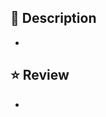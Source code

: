 <!-- PR 시 할 일 -->
<!-- 관련된 reviewer를 설정해주세요. -->
<!-- 작성자를 assignee로 설정해주세요. -->
<!-- Label을 달아주세요. (소속, 작업한 코드의 특징) -->
<!-- 관련된 issue를 연결해주세요. -->

## 📝 Description

<!-- 수행한 작업을 설명해주세요. -->

-

## ⭐️ Review

<!-- 남기고 싶은 내용을 설명해주세요. -->

-
